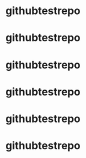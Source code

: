 # githubtestrepo
# githubtestrepo
# githubtestrepo
# githubtestrepo
# githubtestrepo
# githubtestrepo
